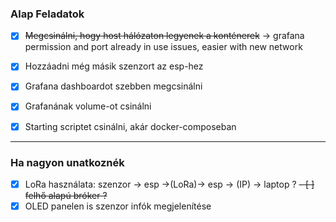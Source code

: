 ### Alap Feladatok

- [x] ~~Megcsinálni, hogy host hálózaton legyenek a konténerek~~ -> grafana permission and port already in use issues, easier with new network

- [x] Hozzáadni még másik szenzort az esp-hez

- [x] Grafana dashboardot szebben megcsinálni

- [x] Grafanának volume-ot csinálni

- [x] Starting scriptet csinálni, akár docker-composeban

---
### Ha nagyon unatkoznék

- [x] LoRa használata: szenzor -> esp ->(LoRa)-> esp -> (IP) -> laptop ?
~~- [ ] felhő alapú bróker ?~~
- [x] OLED panelen is szenzor infók megjelenítése
